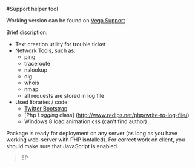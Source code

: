 #Support helper tool

Working version can be found on [Vega Support](http://alkar.org.ua/)

Brief discription:

- Text creation utility for trouble ticket
- Network Tools, such as:
  -  ping
  -  traceroute
  -  nslookup
  -  dig
  -  whois
  -  nmap
  -  all requests are stored in log file
- Used libraries / code:
  -  [Twitter Bootstrap](http://getbootstrap.com/)
  -  [Php *Logging* class] (http://www.redips.net/php/write-to-log-file/)
  -  Windows 8 load animation css (can't find author)
  
Package is ready for deployment on any server (as long as you have working web-server with PHP isntalled). For correct work on client, you should make sure that JavaScript is enabled.

>EP

